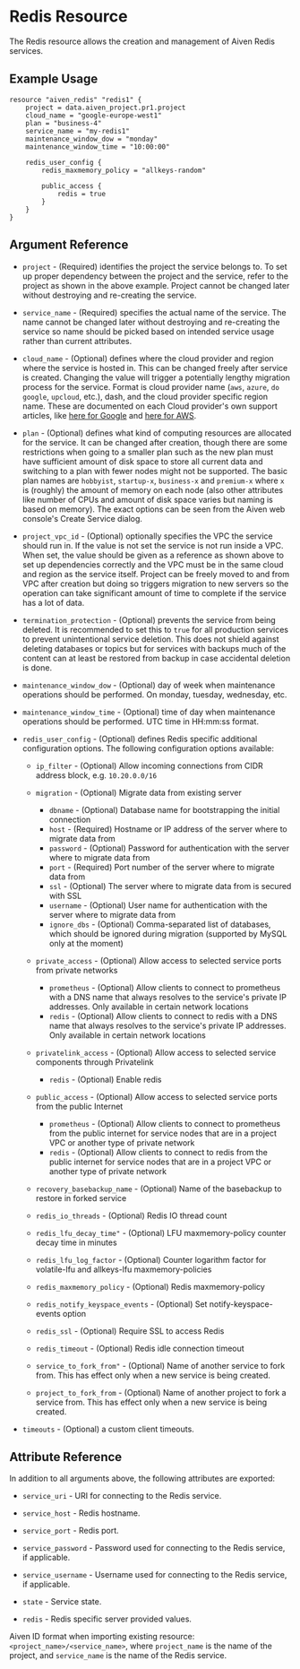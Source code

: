 # Redis Resource

The Redis resource allows the creation and management of Aiven Redis services.

## Example Usage

```hcl
resource "aiven_redis" "redis1" {
    project = data.aiven_project.pr1.project
    cloud_name = "google-europe-west1"
    plan = "business-4"
    service_name = "my-redis1"
    maintenance_window_dow = "monday"
    maintenance_window_time = "10:00:00"
    
    redis_user_config {
        redis_maxmemory_policy = "allkeys-random"		
        
        public_access {
            redis = true
        }
    }
}
```

## Argument Reference

* `project` - (Required) identifies the project the service belongs to. To set up proper dependency
between the project and the service, refer to the project as shown in the above example.
Project cannot be changed later without destroying and re-creating the service.

* `service_name` - (Required) specifies the actual name of the service. The name cannot be changed
later without destroying and re-creating the service so name should be picked based on
intended service usage rather than current attributes.

* `cloud_name` - (Optional) defines where the cloud provider and region where the service is hosted
in. This can be changed freely after service is created. Changing the value will trigger
a potentially lengthy migration process for the service. Format is cloud provider name
(`aws`, `azure`, `do` `google`, `upcloud`, etc.), dash, and the cloud provider
specific region name. These are documented on each Cloud provider's own support articles,
like [here for Google](https://cloud.google.com/compute/docs/regions-zones/) and
[here for AWS](https://docs.aws.amazon.com/AmazonRDS/latest/UserGuide/Concepts.RegionsAndAvailabilityZones.html).

* `plan` - (Optional) defines what kind of computing resources are allocated for the service. It can
be changed after creation, though there are some restrictions when going to a smaller
plan such as the new plan must have sufficient amount of disk space to store all current
data and switching to a plan with fewer nodes might not be supported. The basic plan
names are `hobbyist`, `startup-x`, `business-x` and `premium-x` where `x` is
(roughly) the amount of memory on each node (also other attributes like number of CPUs
and amount of disk space varies but naming is based on memory). The exact options can be
seen from the Aiven web console's Create Service dialog.

* `project_vpc_id` - (Optional) optionally specifies the VPC the service should run in. If the value
is not set the service is not run inside a VPC. When set, the value should be given as a
reference as shown above to set up dependencies correctly and the VPC must be in the same
cloud and region as the service itself. Project can be freely moved to and from VPC after
creation but doing so triggers migration to new servers so the operation can take
significant amount of time to complete if the service has a lot of data.

* `termination_protection` - (Optional) prevents the service from being deleted. It is recommended to
set this to `true` for all production services to prevent unintentional service
deletion. This does not shield against deleting databases or topics but for services
with backups much of the content can at least be restored from backup in case accidental
deletion is done.

* `maintenance_window_dow` - (Optional) day of week when maintenance operations should be performed. 
On monday, tuesday, wednesday, etc.

* `maintenance_window_time` - (Optional) time of day when maintenance operations should be performed. 
UTC time in HH:mm:ss format.

* `redis_user_config` - (Optional) defines Redis specific additional configuration options. The following 
configuration options available:
    * `ip_filter` - (Optional) Allow incoming connections from CIDR address block, e.g. `10.20.0.0/16`
    
    * `migration` - (Optional) Migrate data from existing server
        * `dbname` - (Optional) Database name for bootstrapping the initial connection
        * `host` - (Required) Hostname or IP address of the server where to migrate data from
        * `password` - (Optional) Password for authentication with the server where to migrate data from
        * `port` - (Required) Port number of the server where to migrate data from
        * `ssl` - (Optional) The server where to migrate data from is secured with SSL
        * `username` - (Optional) User name for authentication with the server where to migrate data from
        * `ignore_dbs` - (Optional) Comma-separated list of databases, which should be ignored during 
        migration (supported by MySQL only at the moment)
    
    * `private_access` - (Optional) Allow access to selected service ports from private networks
        * `prometheus` - (Optional) Allow clients to connect to prometheus with a DNS name that always 
        resolves to the service's private IP addresses. Only available in certain network locations
        * `redis` - (Optional) Allow clients to connect to redis with a DNS name that always 
        resolves to the service's private IP addresses. Only available in certain network locations
        
    * `privatelink_access` - (Optional) Allow access to selected service components through Privatelink
        * `redis` - (Optional) Enable redis
      
    * `public_access` - (Optional) Allow access to selected service ports from the public Internet
        * `prometheus` - (Optional) Allow clients to connect to prometheus from the public internet 
        for service nodes that are in a project VPC or another type of private network
        * `redis` - (Optional) Allow clients to connect to redis from the public internet for service 
        nodes that are in a project VPC or another type of private network
        
    * `recovery_basebackup_name` - (Optional) Name of the basebackup to restore in forked service
    * `redis_io_threads` - (Optional) Redis IO thread count
    * `redis_lfu_decay_time"` - (Optional) LFU maxmemory-policy counter decay time in minutes
    * `redis_lfu_log_factor` - (Optional) Counter logarithm factor for volatile-lfu and allkeys-lfu 
    maxmemory-policies
    * `redis_maxmemory_policy` - (Optional) Redis maxmemory-policy
    * `redis_notify_keyspace_events` - (Optional) Set notify-keyspace-events option
    * `redis_ssl` - (Optional) Require SSL to access Redis
    * `redis_timeout` - (Optional) Redis idle connection timeout
    * `service_to_fork_from"` - (Optional) Name of another service to fork from. This has effect only 
    when a new service is being created. 
    * `project_to_fork_from` - (Optional) Name of another project to fork a service from. This has
    effect only when a new service is being created.

* `timeouts` - (Optional) a custom client timeouts.
    
## Attribute Reference

In addition to all arguments above, the following attributes are exported:

* `service_uri` - URI for connecting to the Redis service.

* `service_host` - Redis hostname.

* `service_port` - Redis port.

* `service_password` - Password used for connecting to the Redis service, if applicable.

* `service_username` - Username used for connecting to the Redis service, if applicable.

* `state` - Service state.

* `redis` - Redis specific server provided values.

Aiven ID format when importing existing resource: `<project_name>/<service_name>`, where `project_name`
is the name of the project, and `service_name` is the name of the Redis service.
